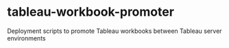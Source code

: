 # tableau-workbook-promoter
Deployment scripts to promote Tableau workbooks between Tableau server environments
